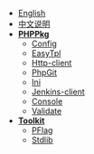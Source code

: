 * [English](/README.md)
* [中文说明](/README.zh-CN.md)
* **[PHPPkg](https://github.com/phppkg)**
  * [Config](https://phppkg.github.io/config/ "🗂 Config load, management, merge, get, set and more.")
  * [EasyTpl](https://phppkg.github.io/easytpl/ "⚡️ Simple and fastly template engine for PHP")
  * [Http-client](https://phppkg.github.io/http-client/ "An easy-to-use HTTP client library for PHP")
  * [PhpGit](https://phppkg.github.io/phpgit/ "A Git wrapper library for PHP")
  * [Ini](https://phppkg.github.io/ini/ "💪 An enhanced INI format parser written in PHP")
  * [Jenkins-client](https://phppkg.github.io/jenkins-client/ "Designed to interact with Jenkins CI using its API")
  * [Console](https://inhere.github.io/php-console/ "🖥 PHP CLI library, provide console options, arguments parse")
  * [Validate](https://inhere.github.io/php-validate/ "php data validate engine")
* **[Toolkit](https://github.com/php-toolkit)**
  * [PFlag](https://php-toolkit.github.io/pflag/ "console option and argument parse")
  * [Stdlib](https://php-toolkit.github.io/stdlib/ "Useful basic tools library for PHP development.")
